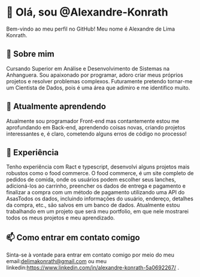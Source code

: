 
# 👋 Olá, sou @Alexandre-Konrath

Bem-vindo ao meu perfil no GitHub! Meu nome é Alexandre de Lima Konrath.

## 👀 Sobre mim

Cursando Superior em Análise e Desenvolvimento de Sistemas na Anhanguera. Sou apaixonado por programar, adoro criar meus próprios projetos e resolver problemas complexos. Futuramente pretendo tornar-me um Cientista de Dados, pois é uma área que adimiro e me identifico muito.

## 🌱 Atualmente aprendendo

Atualmente sou programador Front-end mas contantemente estou me aprofundando em Back-end, aprendendo coisas novas, criando projetos interessantes e, é claro, cometendo alguns erros de código no processo!

## 💼 Experiência

Tenho experiência com Ract e typescript, desenvolvi alguns projetos mais robustos como o food commerce. O food commerce, é um site completo de pedidos de comida, onde os usuários podem escolher seus lanches, adicioná-los ao carrinho, preencher os dados de entrega e pagamento e finalizar a compra com um método de pagamento utilizando uma API do AsasTodos os dados, incluindo informações do usuário, endereço, detalhes da compra, etc., são salvos em um banco de dados. 
Atualmente estou trabalhando em um projeto que será meu portfolio, em que nele mostrarei todos os meus projetos e meu aprendizado. 

## 📫 Como entrar em contato comigo

Sinta-se à vontade para entrar em contato comigo por meio do meu email:delimakonrath@gmail.com ou meu linkedin:https://www.linkedin.com/in/alexandre-konrath-5a0692267/ .
